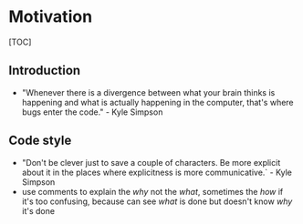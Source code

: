 # Motivation

[TOC]



## Introduction

- "Whenever there is a divergence between what your brain thinks is happening and what is actually happening in the computer, that's where bugs enter the code." - Kyle Simpson

## Code style

- "Don't be clever just to save a couple of characters. Be more explicit about it in the places where explicitness is more communicative.` - Kyle Simpson
- use comments to explain the _why_ not the _what_, sometimes the _how_ if it's too confusing, because can see _what_ is done but doesn't know _why_ it's done